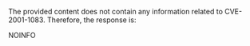 The provided content does not contain any information related to CVE-2001-1083. Therefore, the response is:

NOINFO